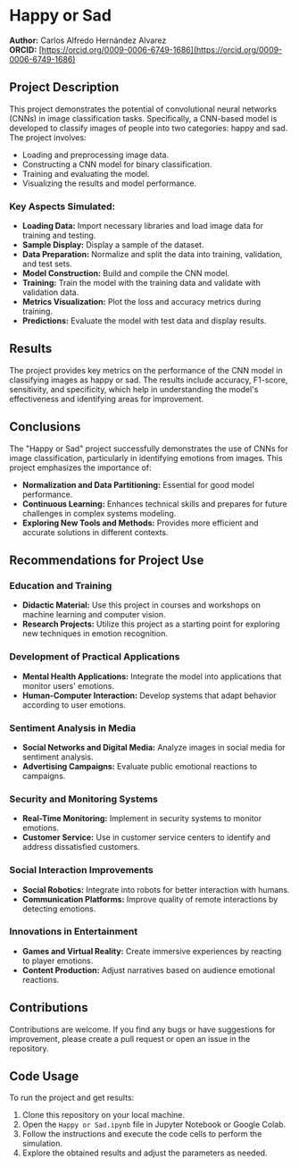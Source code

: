 # Happy or Sad

**Author:** Carlos Alfredo Hernández Alvarez  
**ORCID:** [https://orcid.org/0009-0006-6749-1686](https://orcid.org/0009-0006-6749-1686)

## Project Description
This project demonstrates the potential of convolutional neural networks (CNNs) in image classification tasks. Specifically, a CNN-based model is developed to classify images of people into two categories: happy and sad. The project involves:

- Loading and preprocessing image data.
- Constructing a CNN model for binary classification.
- Training and evaluating the model.
- Visualizing the results and model performance.

### Key Aspects Simulated:
- **Loading Data:** Import necessary libraries and load image data for training and testing.
- **Sample Display:** Display a sample of the dataset.
- **Data Preparation:** Normalize and split the data into training, validation, and test sets.
- **Model Construction:** Build and compile the CNN model.
- **Training:** Train the model with the training data and validate with validation data.
- **Metrics Visualization:** Plot the loss and accuracy metrics during training.
- **Predictions:** Evaluate the model with test data and display results.

## Results
The project provides key metrics on the performance of the CNN model in classifying images as happy or sad. The results include accuracy, F1-score, sensitivity, and specificity, which help in understanding the model's effectiveness and identifying areas for improvement.

## Conclusions
The "Happy or Sad" project successfully demonstrates the use of CNNs for image classification, particularly in identifying emotions from images. This project emphasizes the importance of:

- **Normalization and Data Partitioning:** Essential for good model performance.
- **Continuous Learning:** Enhances technical skills and prepares for future challenges in complex systems modeling.
- **Exploring New Tools and Methods:** Provides more efficient and accurate solutions in different contexts.

## Recommendations for Project Use

### Education and Training
- **Didactic Material:** Use this project in courses and workshops on machine learning and computer vision.
- **Research Projects:** Utilize this project as a starting point for exploring new techniques in emotion recognition.

### Development of Practical Applications
- **Mental Health Applications:** Integrate the model into applications that monitor users' emotions.
- **Human-Computer Interaction:** Develop systems that adapt behavior according to user emotions.

### Sentiment Analysis in Media
- **Social Networks and Digital Media:** Analyze images in social media for sentiment analysis.
- **Advertising Campaigns:** Evaluate public emotional reactions to campaigns.

### Security and Monitoring Systems
- **Real-Time Monitoring:** Implement in security systems to monitor emotions.
- **Customer Service:** Use in customer service centers to identify and address dissatisfied customers.

### Social Interaction Improvements
- **Social Robotics:** Integrate into robots for better interaction with humans.
- **Communication Platforms:** Improve quality of remote interactions by detecting emotions.

### Innovations in Entertainment
- **Games and Virtual Reality:** Create immersive experiences by reacting to player emotions.
- **Content Production:** Adjust narratives based on audience emotional reactions.

## Contributions
Contributions are welcome. If you find any bugs or have suggestions for improvement, please create a pull request or open an issue in the repository.

## Code Usage
To run the project and get results:

1. Clone this repository on your local machine.
2. Open the `Happy or Sad.ipynb` file in Jupyter Notebook or Google Colab.
3. Follow the instructions and execute the code cells to perform the simulation.
4. Explore the obtained results and adjust the parameters as needed.
